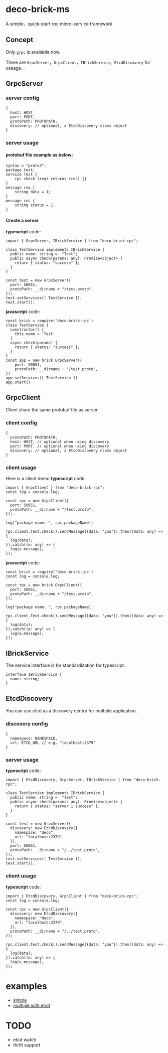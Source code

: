 # deco-brick-ms
A simple、quick-start rpc micro-service framework

## Concept
Only `grpc` is avaliable now.

There are `GrpcServer`，`GrpcClient`，`IBrickService`，`EtcdDiscovery`  for useage.

## GrpcServer
### server config 
```
{
  host: HOST
  port: PORT,
  protoPath: PROTOPATH,
  discovery: // optional, a EtcdDiscovery class object
}
```
### server usage

#### protobuf file example as below:
```
syntax = "proto3";
package test;
service Test {
	rpc check (req) returns (res) {}
}
message req {
	string data = 1;
}
message res {
	string status = 1;
}
```
#### Create a server
**typescript** code: 
```
import { GrpcServer, IBrickService } from "deco-brick-rpc";

class TestService implements IBrickService {
  public name: string =  "Test";
  public async check(params: any): Promise<object> {
    return { status: "success" };
  }
}

const test = new GrpcServer({
  port: 50051,
  protoPath: __dirname + "/test.proto",
});
test.setServices([ TestService ]);
test.start();
```

**javascript** code:
```
const brick = require('deco-brick-rpc')
class TestService {
  constructor() {
    this.name = 'Test'
  }
  async check(params) {
    return { status: "success" };
  }
}
const app = new brick.GrpcServer({
    port: 50051,
    protoPath: __dirname + "/test.proto",
})
app.setServices([ TestService ])
app.start()
```

## GrpcClient
Client share the same protobuf file as server.

### client config
```
{
  protoPath: PROTOPATH,
  host: HOST, // optional when using discovery
  port: PORT, // optional when using discovery
  discovery: // optional, a EtcdDiscovery class object
}
```
### client usage
Here is a client demo
**typescript** code:
```
import { GrpcClient } from "deco-brick-rpc";
const log = console.log;

const rpc = new GrpcClient({
  port: 50051,
  protoPath: __dirname + "/test.proto",
});

log("package name: ", rpc.packageName);

rpc.client.Test.check().sendMessage({data: "you"}).then((data: any) => {
  log(data);
}).catch((e: any) => {
  log(e.message);
});
```
**javascript** code:
```
const brick = require('deco-brick-rpc')
const log = console.log;

const rpc = new brick.GrpcClient({
  port: 50051,
  protoPath: __dirname + "/test.proto",
});

log("package name: ", rpc.packageName);

rpc.client.Test.check().sendMessage({data: "you"}).then((data: any) => {
  log(data);
}).catch((e: any) => {
  log(e.message);
});
```
## IBrickService
The service interface is for standardization for typescript.
```
interface IBrickService {
  name: string;
}
```

## EtcdDiscovery
You can use etcd as a discovery centre for multiple application.

### discovery config
```
{
  namespace: NAMESPACE,
  url: ETCD_URL // e.g. "localhost:2379"
}
```

### server usage
**typescript** code:
```
import { EtcdDiscovery, GrpcServer, IBrickService } from "deco-brick-rpc";

class TestService implements IBrickService {
  public name: string =  "Test";
  public async check(params: any): Promise<object> {
    return { status: "server 1 success" };
  }
}

const test = new GrpcServer({
  discovery: new EtcdDiscovery({
    namespace: "deco",
    url: "localhost:2379",
  }),
  port: 50051,
  protoPath: __dirname + "/../test.proto",
});
test.setServices([ TestService ]);
test.start();
```

### client usage
**typescript** code:
```
import { EtcdDiscovery, GrpcClient } from "deco-brick-rpc";
const log = console.log;

const rpc = new GrpcClient({
  discovery: new EtcdDiscovery({
    namespace: "deco",
    url: "localhost:2379",
  }),
  protoPath: __dirname + "/../test.proto",
});

rpc.client.Test.check().sendMessage({data: "you"}).then((data: any) => {
  log(data);
}).catch((e: any) => {
  log(e.message);
});

```

# examples
- [simple](https://github.com/pascallin/deco-brick-rpc/tree/dev/src/example/simple)
- [multiple with etcd](https://github.com/pascallin/deco-brick-rpc/tree/dev/src/example/multiple)

# TODO
- etcd watch
- thrift support